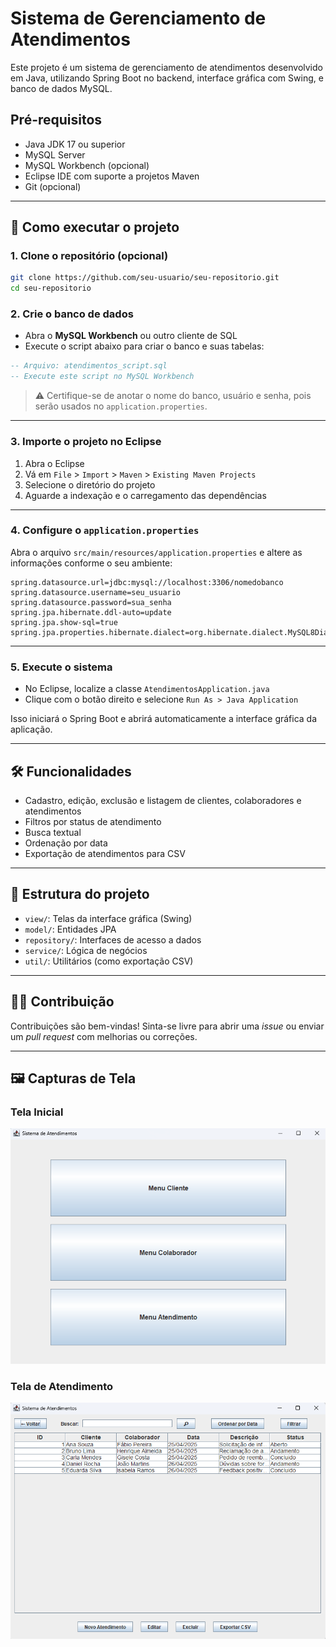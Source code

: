 # Sistema de Gerenciamento de Atendimentos

Este projeto é um sistema de gerenciamento de atendimentos desenvolvido em Java, utilizando Spring Boot no backend, interface gráfica com Swing, e banco de dados MySQL.

## Pré-requisitos

- Java JDK 17 ou superior
- MySQL Server
- MySQL Workbench (opcional)
- Eclipse IDE com suporte a projetos Maven
- Git (opcional)

---

## 🚀 Como executar o projeto

### 1. Clone o repositório (opcional)

```bash
git clone https://github.com/seu-usuario/seu-repositorio.git
cd seu-repositorio
```

### 2. Crie o banco de dados

- Abra o **MySQL Workbench** ou outro cliente de SQL
- Execute o script abaixo para criar o banco e suas tabelas:

```sql
-- Arquivo: atendimentos_script.sql
-- Execute este script no MySQL Workbench
```

> ⚠️ Certifique-se de anotar o nome do banco, usuário e senha, pois serão usados no `application.properties`.

---

### 3. Importe o projeto no Eclipse

1. Abra o Eclipse
2. Vá em `File` > `Import` > `Maven` > `Existing Maven Projects`
3. Selecione o diretório do projeto
4. Aguarde a indexação e o carregamento das dependências

---

### 4. Configure o `application.properties`

Abra o arquivo `src/main/resources/application.properties` e altere as informações conforme o seu ambiente:

```properties
spring.datasource.url=jdbc:mysql://localhost:3306/nomedobanco
spring.datasource.username=seu_usuario
spring.datasource.password=sua_senha
spring.jpa.hibernate.ddl-auto=update
spring.jpa.show-sql=true
spring.jpa.properties.hibernate.dialect=org.hibernate.dialect.MySQL8Dialect
```

---

### 5. Execute o sistema

- No Eclipse, localize a classe `AtendimentosApplication.java`
- Clique com o botão direito e selecione `Run As > Java Application`

Isso iniciará o Spring Boot e abrirá automaticamente a interface gráfica da aplicação.

---

## 🛠 Funcionalidades

- Cadastro, edição, exclusão e listagem de clientes, colaboradores e atendimentos
- Filtros por status de atendimento
- Busca textual
- Ordenação por data
- Exportação de atendimentos para CSV

---

## 📁 Estrutura do projeto

- `view/`: Telas da interface gráfica (Swing)
- `model/`: Entidades JPA
- `repository/`: Interfaces de acesso a dados
- `service/`: Lógica de negócios
- `util/`: Utilitários (como exportação CSV)

---

## 🧑‍💻 Contribuição

Contribuições são bem-vindas! Sinta-se livre para abrir uma *issue* ou enviar um *pull request* com melhorias ou correções.

---

## 🖼️ Capturas de Tela

### Tela Inicial
![Tela Inicial](images/tela-inicial.png)

### Tela de Atendimento
![Tela de Gerenciamento Atendimento](images/tela-atendimentos.png)
